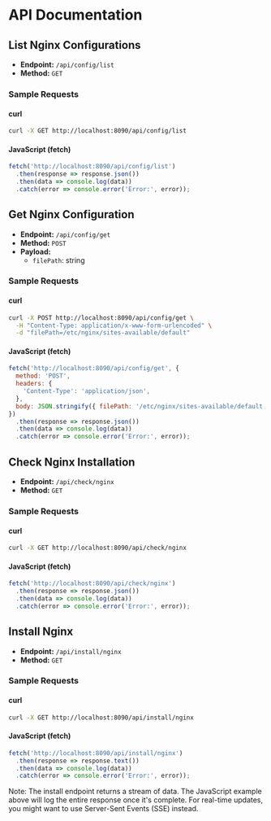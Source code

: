 # API Documentation

## List Nginx Configurations

- **Endpoint:** `/api/config/list`
- **Method:** `GET`

### Sample Requests

#### curl

```bash
curl -X GET http://localhost:8090/api/config/list
```

#### JavaScript (fetch)

```javascript
fetch('http://localhost:8090/api/config/list')
  .then(response => response.json())
  .then(data => console.log(data))
  .catch(error => console.error('Error:', error));
```

## Get Nginx Configuration

- **Endpoint:** `/api/config/get`
- **Method:** `POST`
- **Payload:**
  - `filePath`: string

### Sample Requests

#### curl

```bash
curl -X POST http://localhost:8090/api/config/get \
  -H "Content-Type: application/x-www-form-urlencoded" \
  -d "filePath=/etc/nginx/sites-available/default"
```

#### JavaScript (fetch)

```javascript
fetch('http://localhost:8090/api/config/get', {
  method: 'POST',
  headers: {
    'Content-Type': 'application/json',
  },
  body: JSON.stringify({ filePath: '/etc/nginx/sites-available/default' })
})
  .then(response => response.json())
  .then(data => console.log(data))
  .catch(error => console.error('Error:', error));
```

## Check Nginx Installation

- **Endpoint:** `/api/check/nginx`
- **Method:** `GET`

### Sample Requests

#### curl
```bash
curl -X GET http://localhost:8090/api/check/nginx
```

#### JavaScript (fetch)
```javascript
fetch('http://localhost:8090/api/check/nginx')
  .then(response => response.json())
  .then(data => console.log(data))
  .catch(error => console.error('Error:', error));
```

## Install Nginx

- **Endpoint:** `/api/install/nginx`
- **Method:** `GET`

### Sample Requests

#### curl
```bash
curl -X GET http://localhost:8090/api/install/nginx
```

#### JavaScript (fetch)
```javascript
fetch('http://localhost:8090/api/install/nginx')
  .then(response => response.text())
  .then(data => console.log(data))
  .catch(error => console.error('Error:', error));
```

Note: The install endpoint returns a stream of data. The JavaScript example above will log the entire response once it's complete. For real-time updates, you might want to use Server-Sent Events (SSE) instead.
